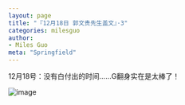 ```yaml
---
layout: page
title: "『12月18日 郭文贵先生盖文』·3"
categories: milesguo
author:
- Miles Guo
meta: "Springfield"
---
```


12月18号：没有白付出的时间……G翻身实在是太棒了！

![image](../../../../image/milesguo/2020_12_18_Miles_Guo_Getter_3_1.jpg)
